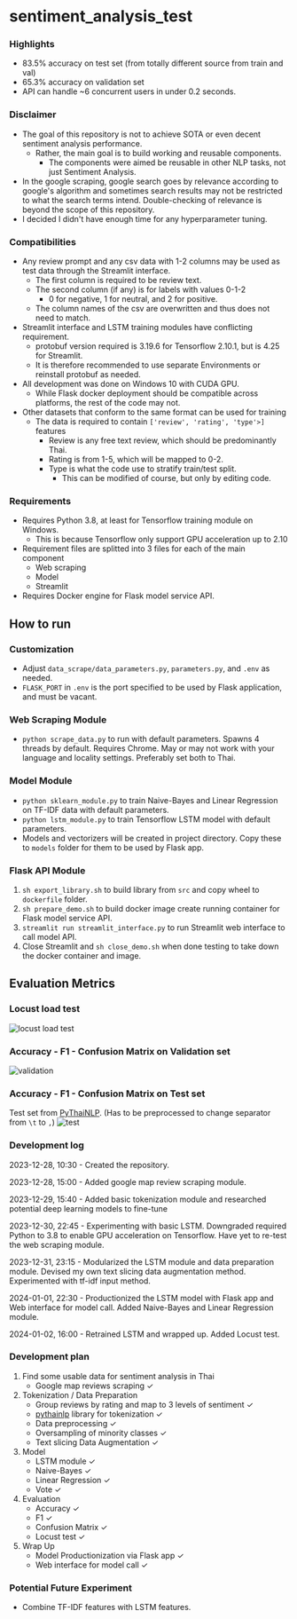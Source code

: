 # sentiment_analysis_test

### Highlights
- 83.5% accuracy on test set (from totally different source from train and val)
- 65.3% accuracy on validation set
- API can handle ~6 concurrent users in under 0.2 seconds.

### Disclaimer

- The goal of this repository is not to achieve SOTA or even decent sentiment analysis performance.
  - Rather, the main goal is to build working and reusable components.
    - The components were aimed be reusable in other NLP tasks, not just Sentiment Analysis.
- In the google scraping, google search goes by relevance according to google's algorithm and sometimes search results may not be restricted to what the search terms intend. Double-checking of relevance is beyond the scope of this repository.
- I decided I didn't have enough time for any hyperparameter tuning.


### Compatibilities

- Any review prompt and any csv data with 1-2 columns may be used as test data through the Streamlit interface.
  - The first column is required to be review text.
  - The second column (if any) is for labels with values 0-1-2
    - 0 for negative, 1 for neutral, and 2 for positive.
  - The column names of the csv are overwritten and thus does not need to match.
- Streamlit interface and LSTM training modules have conflicting requirement.
  - protobuf version required is 3.19.6 for Tensorflow 2.10.1, but is 4.25 for Streamlit.
  - It is therefore recommended to use separate Environments or reinstall protobuf as needed.
- All development was done on Windows 10 with CUDA GPU.
  - While Flask docker deployment should be compatible across platforms, the rest of the code may not.
- Other datasets that conform to the same format can be used for training
  - The data is required to contain ```['review', 'rating', 'type'>]``` features
    - Review is any free text review, which should be predominantly Thai.
    - Rating is from 1-5, which will be mapped to 0-2.
    - Type is what the code use to stratify train/test split.
      - This can be modified of course, but only by editing code.


### Requirements
- Requires Python 3.8, at least for Tensorflow training module on Windows.
  - This is because Tensorflow only support GPU acceleration up to 2.10
- Requirement files are splitted into 3 files for each of the main component
  - Web scraping
  - Model
  - Streamlit
- Requires Docker engine for Flask model service API.


## How to run


### Customization
- Adjust ```data_scrape/data_parameters.py```, ```parameters.py```, and ```.env``` as needed.
- ```FLASK_PORT``` in ```.env``` is the port specified to be used by Flask application, and must be vacant.


### Web Scraping Module
- ```python scrape_data.py``` to run with default parameters. Spawns 4 threads by default. Requires Chrome. May or may not work with your language and locality settings. Preferably set both to Thai.


### Model Module
- ```python sklearn_module.py``` to train Naive-Bayes and Linear Regression on TF-IDF data with default parameters.
- ```python lstm_module.py``` to train Tensorflow LSTM model with default parameters.
- Models and vectorizers will be created in project directory. Copy these to ```models``` folder for them to be used by Flask app.


### Flask API Module
1. ```sh export_library.sh``` to build library from ```src``` and copy wheel to ```dockerfile``` folder.
2. ```sh prepare_demo.sh``` to build docker image create running container for Flask model service API.
3. ```streamlit run streamlit_interface.py``` to run Streamlit web interface to call model API.
4. Close Streamlit and ```sh close_demo.sh``` when done testing to take down the docker container and image.


## Evaluation Metrics

### Locust load test
![locust load test](locust.jpg)

### Accuracy - F1 - Confusion Matrix on Validation set
![validation](validation_set_vote.jpg)

### Accuracy - F1 - Confusion Matrix on Test set
Test set from [PyThaiNLP](https://github.com/PyThaiNLP/thai-sentiment-analysis-dataset/blob/master/review_shopping.csv). (Has to be preprocessed to change separator from ```\t``` to ```,```)
![test](review_shopping_vote.jpg)

### Development log

2023-12-28, 10:30 - Created the repository.

2023-12-28, 15:00 - Added google map review scraping module.

2023-12-29, 15:40 - Added basic tokenization module and researched potential deep learning models to fine-tune

2023-12-30, 22:45 - Experimenting with basic LSTM. Downgraded required Python to 3.8 to enable GPU acceleration on Tensorflow. Have yet to re-test the web scraping module.

2023-12-31, 23:15 - Modularized the LSTM module and data preparation module. Devised my own text slicing data augmentation method. Experimented with tf-idf input method.

2024-01-01, 22:30 - Productionized the LSTM model with Flask app and Web interface for model call. Added Naive-Bayes and Linear Regression module.

2024-01-02, 16:00 - Retrained LSTM and wrapped up. Added Locust test.

### Development plan

1. Find some usable data for sentiment analysis in Thai
    - Google map reviews scraping ✓
2. Tokenization / Data Preparation
    - Group reviews by rating and map to 3 levels of sentiment ✓
    - <u>pythainlp</u> library for tokenization ✓
    - Data preprocessing ✓
    - Oversampling of minority classes ✓
    - Text slicing Data Augmentation ✓
3. Model
    - LSTM module ✓
    - Naive-Bayes ✓
    - Linear Regression ✓
    - Vote ✓
4. Evaluation
    - Accuracy ✓
    - F1 ✓
    - Confusion Matrix ✓
    - Locust test ✓
5. Wrap Up
    - Model Productionization via Flask app ✓
    - Web interface for model call ✓


### Potential Future Experiment
- Combine TF-IDF features with LSTM features.